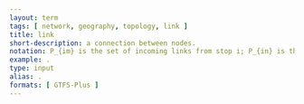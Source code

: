 ```yaml
---
layout: term
tags: [ network, geography, topology, link ]
title: link
short-description: a connection between nodes.
notation: P_{im} is the set of incoming links from stop i; P_{in} is the set of available outgoing links from stop i.
example: .
type: input
alias: .
formats: [ GTFS-Plus ]
---
```

